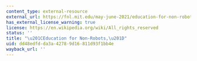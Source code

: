 ```yaml
---
content_type: external-resource
external_url: https://fnl.mit.edu/may-june-2021/education-for-non-robots/
has_external_license_warning: true
license: https://en.wikipedia.org/wiki/All_rights_reserved
status: ''
title: "\u201CEducation for Non-Robots,\u201D"
uid: dd48edfd-da3a-4278-9d16-811d93f1bb4e
wayback_url: ''
---
```

